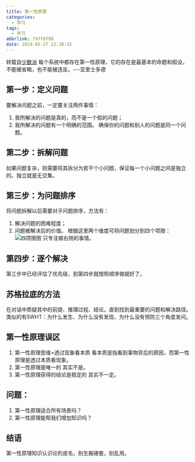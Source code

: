 ```yaml
---
title: 第一性原理
categories:
  - 学习
tags: 
  - 学习
abbrlink: 797f0f98
date: 2024-05-27 22:38:15
---
```

转载自[少数派](https://sspai.com/post/78279)
每个系统中都存在第一性原理，它的存在是最基本的命题和假设，不能被省略，也不能被违反。---亚里士多德
<!-- less -->
## 第一步：定义问题
要解决问题之前，一定要关注两件事情：
1. 我所解决的问题是真的，而不是一个假的问题；
2. 我所解决的问题有一个明确的范围。
确保你的问题和别人的问题是同一个问题。
## 第二步：拆解问题
如果问题复杂，则需要将其拆分为若干个小问题，保证每一个小问题之间是独立的。独立就是无交集。
## 第三步：为问题排序
将问题拆解以后需要对子问题排序，方法有：
1. 解决问题的困难程度；
2. 问题被解决后的价值。
根据这里两个维度可将问题划分到四个项限：
![四项限图](https://s2.loli.net/2024/05/28/MBYKixZyqoACFsz.webp)
只专注做右侧的事情。
## 第四步：逐个解决
第三步中已经评估了优先级，到第四步就按照顺序做就好了。
## 苏格拉底的方法
在对话中质疑其中的前提、推理过程、结论。直到找到最重要的问题和解决路径。类似的有5WHT：为什么发生、为什么没有发现、为什么没有预防三个角度发问。
## 第一性原理误区
1. 第一性原理思维=透过现象看本质
看本质是指看到事物背后的原因，而第一性原理是透过本质看现象。
2. 第一性原理是唯一的
其实不是。
3. 第一性原理获得的结论是稳定的
其实不一定。
## 问题：
1. 第一性原理适合所有场景吗？
2. 第一性原理能帮我们增加知识吗？
## 结语
第一性原理知识认识论的皮毛，别生搬硬套，别乱用。
